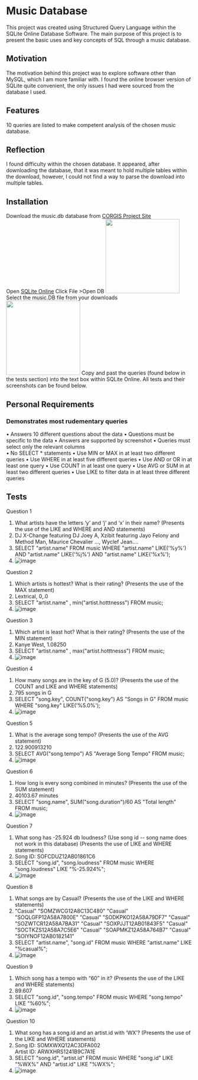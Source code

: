 # Music Database
This project was created using Structured Query Language within the SQLite Online Database Software. The main purpose of this project is to present the basic uses and key concepts of SQL through a music database. 

## Motivation
The motivation behind this project was to explore software other than MySQL, which I am more familiar with. I found the online browser version of SQLite quite convenient, the only issues I had were sourced from the database I used. 

## Features
10 queries are listed to make competent analysis of the chosen music database.

## Reflection
I found difficulty within the chosen database. It appeared, after downloading the database, that it was meant 
to hold multiple tables within the download, however, I could not find a way to parse the download into multiple tables.

## Installation
Download the music.db database from [CORGIS Project Site](https://corgis-edu.github.io/corgis/csv/music/)  
Open [SQLite Online](https://sqliteonline.com/)
Click File >Open DB <img src="https://github.com/carsonmagee/ProjectPortfolio/assets/24598567/9d61ee3a-7b51-4f6e-8df4-bb0e97b82707" width="200" />
Select the music.DB file from your downloads <img src="https://github.com/carsonmagee/ProjectPortfolio/assets/24598567/439ff957-3dfd-492d-87e1-d35da9f22452" width="200" />
Copy and past the queries (found below in the tests section) into the text box within SQLite Online. All tests and their screenshots can be found below.


## Personal Requirements
### Demonstrates most rudementary queries
•	Answers 10 different questions about the data 
•	Questions must be specific to the data 
•	Answers are supported by screenshot 
•	Queries must select only the relevant columns  
•	No SELECT * statements 
•	Use MIN or MAX in at least two different queries 
•	Use WHERE in at least five different  queries 
•	Use AND or OR in at least one query 
•	Use COUNT in at least one query 
•	Use AVG or SUM in at least two different queries 
•	Use LIKE to filter data in at least three different queries 

## Tests
Question 1
1.	What artists have the letters ‘y’ and ‘j’ and ‘x’ in their name? (Presents the use of the LIKE and WHERE and AND statements)
2.	DJ X-Change featuring DJ Joey A, Xzibit featuring Jayo Felony and Method Man, Maurice Chevalier …, Wyclef Jean….
3.	SELECT "artist.name" 
FROM music
WHERE "artist.name" LIKE('%y%') AND "artist.name" LIKE('%j%') AND "artist.name" LIKE('%x%');
4.	 ![image](https://github.com/carsonmagee/ProjectPortfolio/assets/24598567/101ea552-7eb6-407d-887a-367b0f182499)


Question 2
1.	Which artists is hottest? What is their rating? (Presents the use of the MAX statement)
2.	Lextrical, 0,.0
3.	SELECT "artist.name" , min("artist.hotttnesss")
FROM music;
4.	 ![image](https://github.com/carsonmagee/ProjectPortfolio/assets/24598567/9aa00784-39eb-4cdc-8530-3ba4bd9bdbb3)


Question 3
1.	Which artist is least hot? What is their rating? (Presents the use of the MIN statement)
2.	Kanye West, 1.08250
3.	SELECT "artist.name" , max("artist.hotttnesss")
FROM music;
4.	 ![image](https://github.com/carsonmagee/ProjectPortfolio/assets/24598567/c98b81df-d7ad-4ef0-a5d5-8f246584a366)


Question 4
1.	How many songs are in the key of G (5.0)? (Presents the use of the COUNT and LIKE and WHERE statements)
2.	795 songs in G
3.	SELECT "song.key", COUNT("song.key") AS "Songs in G"
FROM music
WHERE "song.key" LIKE('%5.0%');
4.	 ![image](https://github.com/carsonmagee/ProjectPortfolio/assets/24598567/b6542744-df1d-43bf-be71-e92abd2f8911)


Question 5
1.	What is the average song tempo? (Presents the use of the AVG statement)
2.	122.900913210
3.	SELECT AVG("song.tempo") AS "Average Song Tempo"
FROM music;
4.	 ![image](https://github.com/carsonmagee/ProjectPortfolio/assets/24598567/410dacf3-1cac-45d9-98bb-8a25cff8042d)


Question 6
1.	How long is every song combined in minutes? (Presents the use of the SUM statement)
2.	40103.67 minutes
3.	SELECT "song.name", SUM("song.duration")/60 AS "Total length"
FROM music;
4.	 ![image](https://github.com/carsonmagee/ProjectPortfolio/assets/24598567/44371a97-0a12-40ca-b86b-460f5c15a22a)


Question 7
1.	What song has -25.924 db loudness? (Use song id -- song name does not work in this database) (Presents the use of LIKE and WHERE statements)
2.	Song ID: SOFCDUZ12AB01861C6
3.	SELECT "song.id", "song.loudness"
FROM music
WHERE "song.loudness" LIKE "%-25.924%";
4.	 ![image](https://github.com/carsonmagee/ProjectPortfolio/assets/24598567/25c7c7cd-6b8f-464c-90b6-3e6251e60390)


Question 8
1.	What songs are by Casual? (Presents the use of the LIKE and WHERE statements)
2.	"Casual"	"SOMZWCG12A8C13C480"
"Casual"	"SOQLGFP12A58A7800E"
"Casual"	"SODKPKO12A58A79DF7"
"Casual"	"SOZWTCR12A58A7BA31"
"Casual"	"SOXPJJT12AB01843F5"
"Casual"	"SOCTKZS12A58A7C5E6"
"Casual"	"SOAPMKZ12A58A764B7"
"Casual"	"SOIYNOF12AB0182141"
3.	SELECT "artist.name", "song.id"
FROM music
WHERE "artist.name" LIKE "%casual%";
4.	 ![image](https://github.com/carsonmagee/ProjectPortfolio/assets/24598567/2561e191-5137-477e-8f05-d376f27c2599)


Question 9
1.	Which song has a tempo with “60” in it? (Presents the use of the LIKE and WHERE statements)
2.	89.607
3.	SELECT "song.id", "song.tempo"
FROM music
WHERE "song.tempo" LIKE "%60%";
4.	 ![image](https://github.com/carsonmagee/ProjectPortfolio/assets/24598567/8afca82c-b80c-41f7-aa99-9f3df23415eb)


Question 10
1.	What song has a song.id and an artist.id with ‘WX’? (Presents the use of the LIKE and WHERE statements)
2.	Song ID: SOMXWXQ12AC3DFA002	 
Artist ID: ARWXHRS1241B9C7A1E
3.	SELECT "song.id", "artist.id"
FROM music
WHERE "song.id" LIKE "%WX%" AND "artist.id" LIKE "%WX%";
4.	 ![image](https://github.com/carsonmagee/ProjectPortfolio/assets/24598567/67a8c62b-8aed-4a74-b60d-4c3a6b0ee3c3)






